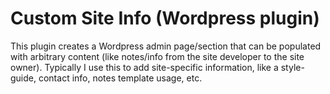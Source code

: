 Custom Site Info (Wordpress plugin)
===================================

This plugin creates a Wordpress admin page/section that can be populated with arbitrary content (like notes/info from the site developer to the site owner). Typically I use this to add site-specific information, like a style-guide, contact info, notes template usage, etc.